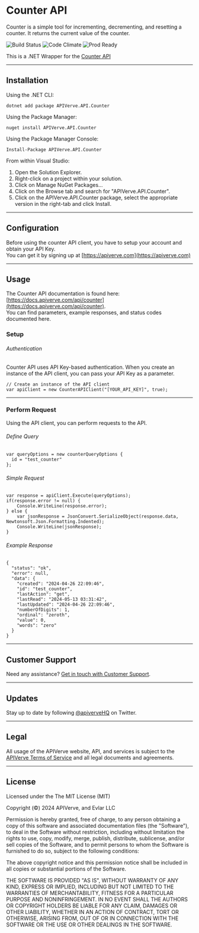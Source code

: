 Counter API
============

Counter is a simple tool for incrementing, decrementing, and resetting a counter. It returns the current value of the counter.

![Build Status](https://img.shields.io/badge/build-passing-green)
![Code Climate](https://img.shields.io/badge/maintainability-B-purple)
![Prod Ready](https://img.shields.io/badge/production-ready-blue)

This is a .NET Wrapper for the [Counter API](https://apiverve.com/marketplace/api/counter)

---

## Installation

Using the .NET CLI:
```
dotnet add package APIVerve.API.Counter
```

Using the Package Manager:
```
nuget install APIVerve.API.Counter
```

Using the Package Manager Console:
```
Install-Package APIVerve.API.Counter
```

From within Visual Studio:

1. Open the Solution Explorer.
2. Right-click on a project within your solution.
3. Click on Manage NuGet Packages...
4. Click on the Browse tab and search for "APIVerve.API.Counter".
5. Click on the APIVerve.API.Counter package, select the appropriate version in the right-tab and click Install.


---

## Configuration

Before using the counter API client, you have to setup your account and obtain your API Key.  
You can get it by signing up at [https://apiverve.com](https://apiverve.com)

---

## Usage

The Counter API documentation is found here: [https://docs.apiverve.com/api/counter](https://docs.apiverve.com/api/counter).  
You can find parameters, example responses, and status codes documented here.

### Setup

###### Authentication
Counter API uses API Key-based authentication. When you create an instance of the API client, you can pass your API Key as a parameter.

```
// Create an instance of the API client
var apiClient = new CounterAPIClient("[YOUR_API_KEY]", true);
```

---


### Perform Request
Using the API client, you can perform requests to the API.

###### Define Query

```
var queryOptions = new counterQueryOptions {
  id = "test_counter"
};
```

###### Simple Request

```
var response = apiClient.Execute(queryOptions);
if(response.error != null) {
	Console.WriteLine(response.error);
} else {
    var jsonResponse = JsonConvert.SerializeObject(response.data, Newtonsoft.Json.Formatting.Indented);
    Console.WriteLine(jsonResponse);
}
```

###### Example Response

```
{
  "status": "ok",
  "error": null,
  "data": {
    "created": "2024-04-26 22:09:46",
    "id": "test_counter",
    "lastAction": "get",
    "lastRead": "2024-05-13 03:31:42",
    "lastUpdated": "2024-04-26 22:09:46",
    "numberOfDigits": 1,
    "ordinal": "zeroth",
    "value": 0,
    "words": "zero"
  }
}
```

---

## Customer Support

Need any assistance? [Get in touch with Customer Support](https://apiverve.com/contact).

---

## Updates
Stay up to date by following [@apiverveHQ](https://twitter.com/apiverveHQ) on Twitter.

---

## Legal

All usage of the APIVerve website, API, and services is subject to the [APIVerve Terms of Service](https://apiverve.com/terms) and all legal documents and agreements.

---

## License
Licensed under the The MIT License (MIT)

Copyright (&copy;) 2024 APIVerve, and Evlar LLC

Permission is hereby granted, free of charge, to any person obtaining a copy of this software and associated documentation files (the "Software"), to deal in the Software without restriction, including without limitation the rights to use, copy, modify, merge, publish, distribute, sublicense, and/or sell copies of the Software, and to permit persons to whom the Software is furnished to do so, subject to the following conditions:

The above copyright notice and this permission notice shall be included in all copies or substantial portions of the Software.

THE SOFTWARE IS PROVIDED "AS IS", WITHOUT WARRANTY OF ANY KIND, EXPRESS OR IMPLIED, INCLUDING BUT NOT LIMITED TO THE WARRANTIES OF MERCHANTABILITY, FITNESS FOR A PARTICULAR PURPOSE AND NONINFRINGEMENT. IN NO EVENT SHALL THE AUTHORS OR COPYRIGHT HOLDERS BE LIABLE FOR ANY CLAIM, DAMAGES OR OTHER LIABILITY, WHETHER IN AN ACTION OF CONTRACT, TORT OR OTHERWISE, ARISING FROM, OUT OF OR IN CONNECTION WITH THE SOFTWARE OR THE USE OR OTHER DEALINGS IN THE SOFTWARE.